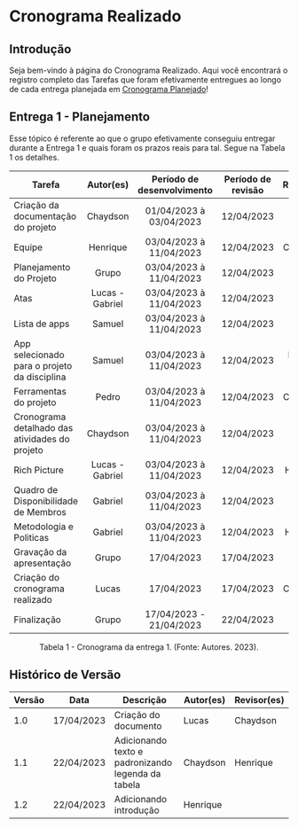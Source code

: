 # Cronograma Realizado

## Introdução

Seja bem-vindo à página do Cronograma Realizado. Aqui você encontrará o registro completo das Tarefas que foram efetivamente entregues ao longo de cada entrega planejada em [Cronograma Planejado](cronograma.md)! 

## Entrega 1 - Planejamento

Esse tópico é referente ao que o grupo efetivamente conseguiu entregar durante a Entrega 1 e quais foram os prazos reais para tal. Segue na Tabela 1 os detalhes.

| Tarefa                                         |    Autor(es)    | Período de desenvolvimento | Período de revisão |   Revisores   |
| ---------------------------------------------- | :-------------: | :-------------------------: | :------------------: | :-----------: |
| Criação da documentação do projeto         |    Chaydson    |  01/04/2023 à 03/04/2023  |      12/04/2023      |     Lucas     |
| Equipe                                         |    Henrique    |  03/04/2023 à 11/04/2023  |      12/04/2023      |   Chaydson   |
| Planejamento do Projeto                        |      Grupo      |  03/04/2023 à 11/04/2023  |      12/04/2023      |    Gabriel    |
| Atas                                           | Lucas - Gabriel |  03/04/2023 à 11/04/2023  |      12/04/2023      |     Pedro     |
| Lista de apps                                  |     Samuel     |  03/04/2023 à 11/04/2023  |      12/04/2023      |     Grupo     |
| App selecionado para o projeto da disciplina   |     Samuel     |  03/04/2023 à 11/04/2023  |      12/04/2023      | Lucas e Pedro |
| Ferramentas do projeto                         |      Pedro      |  03/04/2023 à 11/04/2023  |      12/04/2023      |   Chaydson   |
| Cronograma detalhado das atividades do projeto |    Chaydson    |  03/04/2023 à 11/04/2023  |      12/04/2023      |     Grupo     |
| Rich Picture                                   | Lucas - Gabriel |  03/04/2023 à 11/04/2023  |      12/04/2023      |   Henrique   |
| Quadro de Disponibilidade de Membros           |     Gabriel     |  03/04/2023 à 11/04/2023  |      12/04/2023      |     Lucas     |
| Metodologia e Politicas                        |     Gabriel     |  03/04/2023 à 11/04/2023  |      12/04/2023      |   Henrique   |
| Gravação da apresentação                   |      Grupo      |         17/04/2023         |      17/04/2023      |    Samuel    |
| Criação do cronograma realizado              |      Lucas      |         17/04/2023         |      17/04/2023      |   Chaydson   |
| Finalização                                  |      Grupo      |   17/04/2023 - 21/04/2023   |      22/04/2023      |     Grupo     |

<div style="text-align: center">
    <p> Tabela 1 - Cronograma da entrega 1. (Fonte: Autores. 2023).</p>
</div>

## Histórico de Versão

| Versão | Data       | Descrição                                        | Autor(es) | Revisor(es) |
| ------- | ---------- | -------------------------------------------------- | --------- | ----------- |
| 1.0     | 17/04/2023 | Criação do documento                             | Lucas     | Chaydson    |
| 1.1     | 22/04/2023 | Adicionando texto e padronizando legenda da tabela | Chaydson  | Henrique    |
| 1.2     | 22/04/2023 | Adicionando introdução | Henrique  |     |
